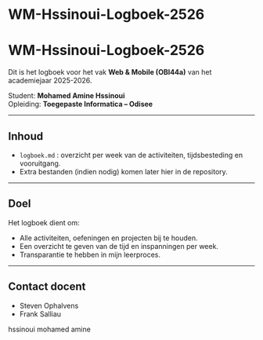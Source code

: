 # WM-Hssinoui-Logboek-2526
# WM-Hssinoui-Logboek-2526

Dit is het logboek voor het vak **Web & Mobile (OBI44a)** van het academiejaar 2025-2026.

Student: **Mohamed Amine Hssinoui**  
Opleiding: **Toegepaste Informatica – Odisee**

---

## Inhoud
- `logboek.md` : overzicht per week van de activiteiten, tijdsbesteding en vooruitgang.  
- Extra bestanden (indien nodig) komen later hier in de repository.

---

## Doel
Het logboek dient om:
- Alle activiteiten, oefeningen en projecten bij te houden.  
- Een overzicht te geven van de tijd en inspanningen per week.  
- Transparantie te hebben in mijn leerproces.  

---

## Contact docent
- Steven Ophalvens  
- Frank Salliau

hssinoui mohamed amine 

